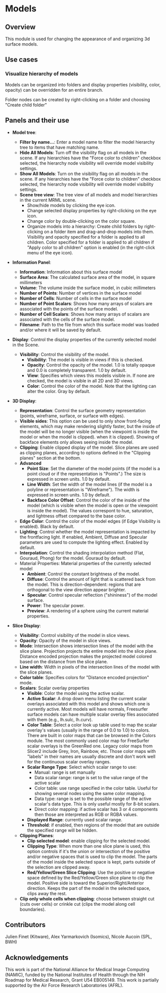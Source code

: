 # Models

## Overview

This module is used for changing the appearance of and organizing 3d surface models.

## Use cases

### Visualize hierarchy of models

Models can be organized into folders and display properties (visibility, color, opacity) can be overridden for an entire branch.

Folder nodes can be created by right-clicking on a folder and choosing "Create child folder"

## Panels and their use

- **Model tree**:
  - **Filter by name...**: Enter a model name to filter the model hierarchy tree to items that have matching name.
  - **Hide All Models**: Turn off the visibility flag on all models in the scene. If any hierarchies have the "Force color to children" checkbox selected, the hierarchy node visibility will override model visibility settings.
  - **Show All Models**: Turn on the visibility flag on all models in the scene. If any hierarchies have the "Force color to children" checkbox selected, the hierarchy node visibility will override model visibility settings.
  - **Scene tree view**: The tree view of all models and model hierarchies in the current MRML scene.
    - Show/hide models by clicking the eye icon.
    - Change selected display properties by right-clicking on the eye icon.
    - Change color by double-clicking on the color square.
    - Organize models into a hierarchy: Create child folders by right-clicking on a folder item and drag-and-drop models into them. Visibility and opacity specified for a folder is applied to all children. Color specified for a folder is applied to all children if "Apply color to all children" option is enabled (in the right-click menu of the eye icon).

- **Information Panel**:
  - **Information**: Information about this surface model
  - **Surface Area**: The calculated surface area of the model, in square millimeters
  - **Volume**: The volume inside the surface model, in cubic millimeters
  - **Number of Points**: Number of vertices in the surface model
  - **Number of Cells**: Number of cells in the surface model
  - **Number of Point Scalars**: Shows how many arrays of scalars are associated with the points of the surface model.
  - **Number of Cell Scalars**: Shows how many arrays of scalars are associated with the cells of the surface model.
  - **Filename**: Path to the file from which this surface model was loaded and/or where it will be saved by default.

- **Display**: Control the display properties of the currently selected model in the Scene.
  - **Visibility**: Control the visibility of the model.
    - **Visibility**: The model is visible in views if this is checked.
    - **Opacity**: Control the opacity of the model. 1.0 is totally opaque and 0.0 is completely transparent. 1.0 by default.
    - **View**: Specifies which views this modelis visible in. If none are checked, the model is visible in all 2D and 3D views.
    - **Color**: Control the color of the model. Note that the lighting can alter the color. Gray by default.
- **3D Display**:
    - **Representation**: Control the surface geometry representation (points, wireframe, surface, or surface with edges).
    - **Visible sides**: This option can be used to only show front-facing elements, which may make rendering slightly faster, but the inside of the model will be no longer visible (when the viewpoint is inside the model or when the model is clipped). when it is clipped). Showing of backface elements only allows seeing inside the model.
    - **Clipping**: Enable clipped display of the model. Slice planes are used as clipping planes, according to options defined in the "Clipping planes" section at the bottom.
    - **Advanced**
      - **Point Size**: Set the diameter of the model points (if the model is a point cloud or if the representation is "Points".) The size is expressed in screen units. 1.0 by default.
      - **Line Width**: Set the width of the model lines (if the model is a polyline or representation is "Wireframe"). The width is expressed in screen units. 1.0 by default.
      - **Backface Color Offset**: Control the color of the inside of the model (which is visible when the model is open or the viewpoint is inside the model). The values correspont to hue, saturation, and lightness offset compared to the base color.
    - **Edge Color**: Control the color of the model edges (if Edge Visibility is enabled). Black by default.
    - **Lighting**: Control whether the model representation is impacted by the frontfacing light. If enabled, Ambient, Diffuse and Specular parameters are used to compute the lighting effect. Enabled by default.
    - **Interpolation**: Control the shading interpolation method (Flat, Gouraud, Phong) for the model. Gouraud by default.
    - Material Properties: Material properties of the currently selected model
      - **Ambient**: Control the constant brightness of the model.
      - **Diffuse**: Control the amount of light that is scattered back from the model. This is direction-dependent: regions that are orthogonal to the view direction appear brighter.
      - **Specular**: Control specular reflection ("shininess") of the model surface.
      - **Power**: The specular power.
      - **Preview**: A rendering of a sphere using the current material properties.
- **Slice Display**:
    - **Visibility**: Control visibility of the model in slice views.
    - **Opacity**: Opacity of the model in slice views.
    - **Mode**: Intersection shows intersection lines of the model with the slice plane. Projection projects the entire model into the slice plane. Distance encoded projection makes the projected model colored based on the distance from the slice plane.
    - **Line width**: Width in pixels of the intersection lines of the model with the slice planes.
    - **Color table**: Specifies colors for "Distance encoded projection" mode.
  - **Scalars**: Scalar overlay properties
    - **Visible**: Color the model using the active scalar.
    - **Active Scalar**: A drop down menu listing the current scalar overlays associated with this model and shows which one is currently active. Most models will have normals, Freesurfer surface models can have multiple scalar overlay files associated with them (e.g., lh.sulc, lh.curv).
    - **Color Table**: Select a color look up table used to map the scalar overlay's values  (usually in the range of 0.0 to 1.0) to colors. There are built in color maps that can be browsed in the Colors module. The most commonly used color map for FreeSurfer scalar overlays is the GreenRed one. Legacy color maps from Slicer2 include Grey, Iron, Rainbow, etc. Those color maps with "labels" in their names are usually discrete and don't work well for the continuous scalar overlay ranges.
    - **Scalar Range Type**: Select which scalar range to use:
      - Manual: range is set manually
      - Data scalar range: range is set to the value range of the active scalar
      - Color table: use range specified in the color table. Useful for showing several nodes using the same color mapping.
      - Data type: range is set to the possible range of the active scalar's data type. This is only useful mostly for 8-bit scalars.
      - Direct color mapping: if active scalar has 3 or 4 components then those are interpreted as RGB or RGBA values.
    - **Displayed Range**: currently used scalar range.
    - **Threshold**: if enabled, then regions of the model that are outside the specified range will be hidden.
  - **Clipping Planes**:
    - **Clip selected model**: enable clipping for the selected model.
    - **Clipping Type**: When more than one slice plane is used, this option controls if it's the union or intersection of the positive and/or negative spaces that is used to clip the model. The parts of the model inside the selected space is kept, parts outside of the selection are clipped away.
    - **Red/Yellow/Green Slice Clipping**: Use the positive or negative space defined by the Red/Yellow/Green slice plane to clip the model. Positive side is toward the Superior/Right/Anterior direction. Keeps the part of the model in the selected space, clips away the rest.
  - **Clip only whole cells when clipping**: choose between straight cut (cuts over cells) or crinkle cut (clips the model along cell boundaries).

## Contributors

Julien Finet (Kitware), Alex Yarmarkovich (Isomics), Nicole Aucoin (SPL, BWH)

## Acknowledgements

This work is part of the National Alliance for Medical Image Computing (NAMIC), funded by the National Institutes of Health through the NIH Roadmap for Medical Research, Grant U54 EB005149. This work is partially supported by the Air Force Research Laboratories (AFRL).

